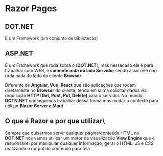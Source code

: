 # Razor Pages

## DOT.NET 
É um Framework (um conjunto de bibliotecas)

## ASP.NET
É um Framework que roda sobra o (<strong>DOT.NET</strong>), mas nessecaso ele é para trabalhar com WEB, e <strong>somente roda do lado Servidor</strong> sendo assim ele não roda nada do lado do cliente <strong>Browser</strong>

Diferente de <strong>Angular, Vue, React</strong> que são aplicações que rodam diretamente no <strong>Browser</strong> do cliente, tendo em suma solicitar dados via requisição <strong>HTTP (Get, Post, Put, Delete)</strong> para o servidor. No mundo <strong>DOTN.NET</strong> conseguimos trabalhar dessa forma mas mudar o contexto para utilizar <strong>Blazor Server e Maui</strong>

## O que é Razor e por que utilizar\
Sempre que quisermos servir qualquer página/conteúdo <strnog>HTML</strnog> no <strong>DOT.NET</strong> nós vamos utilizar um motor de visualização <strong>View Engine</strong> que é responsável por manipular qualquer informação, gerar o HTML, JS e CSS realizando o output do conteúdo para tela 

